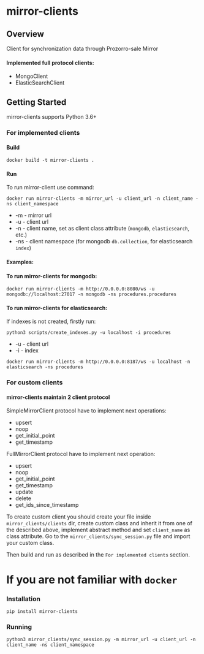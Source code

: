 # mirror-clients
## Overview
Client for synchronization data through Prozorro-sale Mirror

#### Implemented full protocol clients:

- MongoClient
- ElasticSearchClient

## Getting Started
mirror-clients supports Python 3.6+

### For implemented clients
#### Build
```
docker build -t mirror-clients .
```
#### Run
To run mirror-client use command:
```
docker run mirror-clients -m mirror_url -u client_url -n client_name -ns client_namespace
```
- -m - mirror url
- -u - client url
- -n - client name, set as client class attribute (`mongodb`, `elasticsearch`, etc.)
- -ns - client namespace (for mongodb `db.collection`, for elasticsearch `index`)

#### Examples:
#### To run mirror-clients for mongodb:
```
docker run mirror-clients -m http://0.0.0.0:8080/ws -u mongodb://localhost:27017 -n mongodb -ns procedures.procedures
```

#### To run mirror-clients for elasticsearch:

If indexes is not created, firstly run:
```
python3 scripts/create_indexes.py -u localhost -i procedures
```
- -u - client url
- -i - index

```
docker run mirror-clients -m http://0.0.0.0:8187/ws -u localhost -n elasticsearch -ns procedures
```

### For custom clients
#### mirror-clients maintain 2 client protocol

SimpleMirrorClient protocol have to implement next operations:

- upsert
- noop
- get_initial_point
- get_timestamp

FullMirrorClient protocol have to implement next operation:

- upsert
- noop
- get_initial_point
- get_timestamp
- update
- delete
- get_ids_since_timestamp

To create custom client you should create your file inside `mirror_clients/clients` dir,
create custom class and inherit it from one of the described above,
implement abstract method and set `client_name` as class attribute.
Go to the `mirror_clients/sync_session.py` file and import your custom class.

Then build and run as described in the `For implemented clients` section.



# If you are not familiar with `docker`

### Installation
```
pip install mirror-clients
```
### Running
```
python3 mirror_clients/sync_session.py -m mirror_url -u client_url -n client_name -ns client_namespace
```
